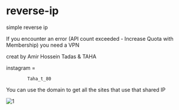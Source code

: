 # reverse-ip
simple reverse ip 

If you encounter an error (API count exceeded - Increase Quota with Membership)   you need a VPN
        
        
creat by Amir Hossein Tadas & TAHA

instagram = 

            Taha_t_80


You can use the domain to get all the sites that use that shared IP


![1](https://user-images.githubusercontent.com/83164596/119183431-55efd900-ba89-11eb-8c1c-eaafdae2c995.PNG)
